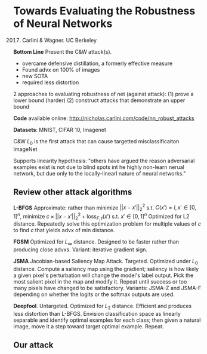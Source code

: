 # Towards Evaluating the Robustness of Neural Networks

2017. Carlini & Wagner. UC Berkeley 

**Bottom Line** Present the C&W attack(s).
- overcame defensive distillation, a formerly effective measure
- Found advx on 100% of images
- new SOTA
- required less distortion

2 approaches to evaluating robustness of net (against attack):
(1) prove a lower bound (harder)
(2) construct attacks that demonstrate an upper bound

**Code** available online: http://nicholas.carlini.com/code/nn_robust_attacks

**Datasets**: MNIST, CIFAR 10, Imagenet

C&W $L_0$ is the first attack that can cause targetted misclassificaiton ImageNet

Supports linearity hypothesis: "others have argued the reason adversarial examples exist is not due to blind spots int he highly non-learn nerual network, but due only to the locally-linearl nature of neural networks."

## Review other attack algorithms

**L-BFGS** Approximate: rather than minimize $||x-x'||^2_2$ s.t. $C(x') = l, x' \in [0,1]^n$, minimize $c \times ||x-x'||^2_2 + \text{loss}_{F,t}(x')$ s.t. $x' \in [0,1]^n$
Optimized for L2 distance. Repeatedly solve this optimization problem for multiple values of $c$ to find $c$ that yields advx of min distance.

**FGSM** Optimized for $L_\infty$ distance. Designed to be faster rather than producing close advxs. Variant: iterative gradient sign.

**JSMA** Jacobian-based Saliency Map Attack. Targeted. Optimized under $L_0$ distance. Compute a saliency map using the gradient; saliency is how likely a given pixel's perturbation will change the model's label output. Pick the most salient pixel in the map and modify it. Repeat until success or too many pixels have changed to be satisfactory. Variants: JSMA-Z and JSMA-F depending on whether the logits or the softmax outputs are used.

**Deepfool**. Untargeted. Optimized for $L_2$ distance. Efficient and produces less distortion than L-BFGS. Envision classification space as linearly separable and identify optimal examples for each class; then given a natural image, move it a step toward target optimal example. Repeat.

## Our attack

<!--stackedit_data:
eyJoaXN0b3J5IjpbLTE3MzQ0NTA3NjMsMjEwNTY1OTA2OCwtOT
c1NjY2NTUxXX0=
-->